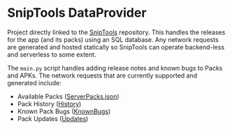 # SnipTools DataProvider

Project directly linked to the [SnipTools](https://github.com/jaqxues/SnipTools) repository. This handles the releases
for the app (and its packs) using an SQL database. Any network requests are generated and hosted statically so SnipTools
can operate backend-less and serverless to some extent.

The `main.py` script handles adding release notes and known bugs to Packs and APKs. The network requests that are
currently supported and generated include:
* Available Packs ([ServerPacks.json](Packs/Info/ServerPacks.json))
* Pack History ([History](Packs/Info/History))
* Known Pack Bugs ([KnownBugs](Packs/Info/KnownBugs))
* Pack Updates ([Updates](Packs/Info/Updates))

